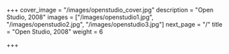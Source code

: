 +++
cover_image = "/images/openstudio_cover.jpg"
description = "Open Studio, 2008"
images = ["/images/openstudio1.jpg", "/images/openstudio2.jpg", "/images/openstudio3.jpg"]
next_page = "/"
title = "Open Studio, 2008"
weight = 6

+++
